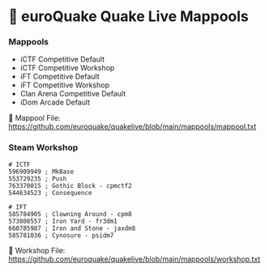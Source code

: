 # 🔱 euroQuake Quake Live Mappools
### Mappools
- iCTF Competitive Default
- iCTF Competitive Workshop
- iFT Competitive Default
- iFT Competitive Workshop
- Clan Arena Competitive Default
- iDom Arcade Default

🔗 Mappool File: https://github.com/euroquake/quakelive/blob/main/mappools/mappool.txt

### Steam Workshop
```
# ICTF
596909949 ; MkBase
553729235 ; Push
763370015 ; Gothic Block - cpmctf2
544634523 ; Consequence

# IFT
585784905 ; Clowning Around - cpm8
573808557 ; Iron Yard - fr3dm1
660785987 ; Iron and Stone - jaxdm8
585781036 ; Cynosure - psidm7
```
🔗 Workshop File: https://github.com/euroquake/quakelive/blob/main/mappools/workshop.txt  
